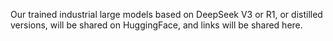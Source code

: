 Our trained industrial large models based on DeepSeek V3 or R1, or distilled versions, will be shared on HuggingFace, and links will be shared here.
